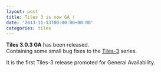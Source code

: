```yaml
---
layout: post
title: Tiles 3 is now GA !
date: '2013-11-13T00:00:00+00:00'
categories: tiles
---
```

<p><b>Tiles 3.0.3 GA</b> has been released. <br />Containing some small bug fixes to the <a href="http://tiles.apache.org">Tiles-3</a> series.</p>
  <p>It is the first Tiles-3 release promoted for General Availability.<br /></p>
